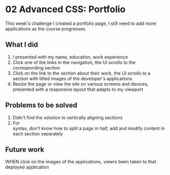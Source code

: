 # 02 Advanced CSS: Portfolio

This week's challenge I created a portfolio page, I still need to add more applications as the course progresses. 

## What I did

1. I presented with my name, education, work experience
2. Click one of the links in the navigation, the UI scrolls to the corresponding section
3. Click on the link to the section about their work, the UI scrolls to a section with titled images of the developer's applications
4. Resize the page or view the site on various screens and devices, presented with a responsive layout that adapts to my viewport


## Problems to be solved
1. Didn't find the solution to vertically aligning sections
2. For <aside> syntax, don't know how to split a page in half, add and modify content in each section separately

## Future work

WHEN click on the images of the applications, viewrs been taken to that deployed application

